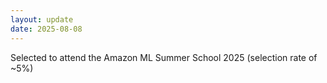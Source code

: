 ```yaml
---
layout: update
date: 2025-08-08
---
```


Selected to attend the Amazon ML Summer School 2025 (selection rate of ~5%)